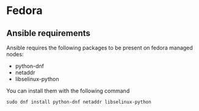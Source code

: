 # Fedora
## Ansible requirements
Ansible requires the following packages to be present on fedora managed nodes:
* python-dnf
* netaddr
* libselinux-python

You can install them with the following command
```
sudo dnf install python-dnf netaddr libselinux-python
```
